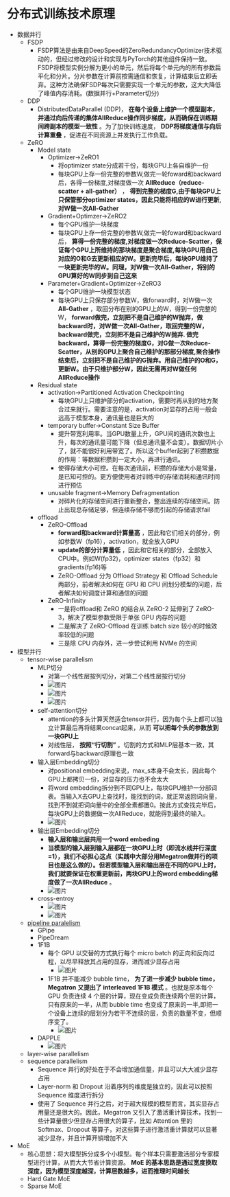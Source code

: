 # 分布式训练技术原理

- 数据并行
  - FSDP
    - FSDP算法是由来自DeepSpeed的ZeroRedundancyOptimizer技术驱动的，但经过修改的设计和实现与PyTorch的其他组件保持一致。FSDP将模型实例分解为更小的单元，然后将每个单元内的所有参数扁平化和分片。分片参数在计算前按需通信和恢复，计算结束后立即丢弃。这种方法确保FSDP每次只需要实现一个单元的参数，这大大降低了峰值内存消耗。(数据并行+Parameter切分)
  - DDP
    - DistributedDataParallel (DDP)， **在每个设备上维护一个模型副本，并通过向后传递的集体AllReduce操作同步梯度，从而确保在训练期间跨副本的模型一致性** 。为了加快训练速度， **DDP将梯度通信与向后计算重叠** ，促进在不同资源上并发执行工作负载。
  - ZeRO
    - Model state
      - Optimizer->ZeRO1
        - 将optimizer state分成若干份，每块GPU上各自维护一份
        - 每块GPU上存一份完整的参数W,做完一轮foward和backward后，各得一份梯度,对梯度做一次 **AllReduce（reduce-scatter + all-gather）** ， **得到完整的梯度G,由于每块GPU上只保管部分optimizer states，因此只能将相应的W进行更新,对W做一次All-Gather**
      - Gradient+Optimzer->ZeRO2
        - 每个GPU维护一块梯度
        - 每块GPU上存一份完整的参数W,做完一轮foward和backward后， **算得一份完整的梯度,对梯度做一次Reduce-Scatter，保证每个GPU上所维持的那块梯度是聚合梯度,每块GPU用自己对应的O和G去更新相应的W。更新完毕后，每块GPU维持了一块更新完毕的W。同理，对W做一次All-Gather，将别的GPU算好的W同步到自己这来**
      - Parameter+Gradient+Optimizer->ZeRO3
        - 每个GPU维护一块模型状态
        - 每块GPU上只保存部分参数W，做forward时，对W做一次 **All-Gather** ，取回分布在别的GPU上的W，得到一份完整的W， **forward做完，立刻把不是自己维护的W抛弃，做backward时，对W做一次All-Gather，取回完整的W，backward做完，立刻把不是自己维护的W抛弃. 做完backward，算得一份完整的梯度G，对G做一次Reduce-Scatter，从别的GPU上聚合自己维护的那部分梯度,聚合操作结束后，立刻把不是自己维护的G抛弃。用自己维护的O和G，更新W。由于只维护部分W，因此无需再对W做任何AllReduce操作**
    - Residual state
      - activation->Partitioned Activation Checkpointing
        - 每块GPU上只维护部分的activation，需要时再从别的地方聚合过来就行。需要注意的是，activation对显存的占用一般会远高于模型本身，通讯量也是巨大的
      - temporary buffer->Constant Size Buffer
        - 提升带宽利用率。当GPU数量上升，GPU间的通讯次数也上升，每次的通讯量可能下降（但总通讯量不会变）。数据切片小了，就不能很好利用带宽了。所以这个buffer起到了积攒数据的作用：等数据积攒到一定大小，再进行通讯。
        - 使得存储大小可控。在每次通讯前，积攒的存储大小是常量，是已知可控的。更方便使用者对训练中的存储消耗和通讯时间进行预估
      - unusable fragment->Memory Defragmentation
        - 对碎片化的存储空间进行重新整合，整出连续的存储空间。防止出现总存储足够，但连续存储不够而引起的存储请求fail
    - offload
      - ZeRO-Offload
        - **forward和backward计算量高** ，因此和它们相关的部分，例如参数W（fp16），activation，就全放入GPU
        - **update的部分计算量低** ，因此和它相关的部分，全部放入CPU中。例如W(fp32)，optimizer states（fp32）和gradients(fp16)等
        - ZeRO-Offload 分为 Offload Strategy 和 Offload Schedule 两部分，前者解决如何在 GPU 和 CPU 间划分模型的问题，后者解决如何调度计算和通信的问题
      - ZeRO-Infinity
        - 一是将offload和 ZeRO 的结合从 ZeRO-2 延伸到了 ZeRO-3，解决了模型参数受限于单张 GPU 内存的问题
        - 二是解决了 ZeRO-Offload 在训练 batch size 较小的时候效率较低的问题
        - 三是除 CPU 内存外，进一步尝试利用 NVMe 的空间
- 模型并行
  - tensor-wise parallelism
    - MLP切分
      - 对第一个线性层按列切分，对第二个线性层按行切分
      - ![图片](./img/分布式训练技术原理-幕布图片-36114-765327.jpg)
      - ![图片](./img/分布式训练技术原理-幕布图片-392521-261326.jpg)
      - ![图片](./img/分布式训练技术原理-幕布图片-57107-679259.jpg)
    - self-attention切分
      - attention的多头计算天然适合tensor并行，因为每个头上都可以独立计算最后再将结果concat起来，从而 **可以把每个头的参数放到一块GPU上**
      - 对线性层， **按照“行切割”** 。切割的方式和MLP层基本一致，其forward与backward原理也一致
    - 输入层Embedding切分
      - 对positional embedding来说，max_s本身不会太长，因此每个GPU上都拷贝一份，对显存的压力也不会太大
      - 将word embedding拆分到不同GPU上，每块GPU维护一分部词表。当输入X去GPU上查找时，能找到的词，就正常返回词向量，找到不到就把词向量中的全部全素都置0。按此方式查找完毕后，每块GPU上的数据做一次AllReduce，就能得到最终的输入。
      - ![图片](./img/分布式训练技术原理-幕布图片-220157-552735.jpg)
    - 输出层Embedding切分
      - **输入层和输出层共用一个word embeding**
      - **当模型的输入层到输入层都在一块GPU上时（即流水线并行深度=1），我们不必担心这点（实践中大部分用Megatron做并行的项目也是这么做的）。但若模型输入层和输出层在不同的GPU上时，我们就要保证在权重更新前，两块GPU上的word embedding梯度做了一次AllReduce** 。
      - ![图片](./img/分布式训练技术原理-幕布图片-42284-124759.jpg)
    - cross-entroy
      - ![图片](./img/分布式训练技术原理-幕布图片-124076-270516.jpg)
      - ![图片](./img/分布式训练技术原理-幕布图片-838373-426344.jpg)
  - [pipeline paralelism]("https://zhuanlan.zhihu.com/p/629637468")
    - GPipe
    - PipeDream
    - 1F1B
      - 每个 GPU 以交替的方式执行每个 micro batch 的正向和反向过程，以尽早释放其占用的显存，进而减少显存占用
        - ![图片](./img/分布式训练技术原理-幕布图片-20096-279847.jpg)
      - 1F1B 并不能减少 bubble time， **为了进一步减少 bubble time，Megatron 又提出了 interleaved 1F1B 模式** 。也就是原本每个 GPU 负责连续 4 个层的计算，现在变成负责连续两个层的计算，只有原来的一半，从而 bubble time 也变成了原来的一半,即把一个设备上连续的层划分为若干不连续的层，负责的数量不变，但顺序变了。
        - ![图片](./img/分布式训练技术原理-幕布图片-618350-869132.jpg)
    - DAPPLE
      - ![图片](./img/分布式训练技术原理-幕布图片-906937-836104.jpg)
  - layer-wise parallelism
  - sequence parallelism
    - Sequence 并行的好处在于不会增加通信量，并且可以大大减少显存占用
    - Layer-norm 和 Dropout 沿着序列的维度是独立的，因此可以按照 Sequence 维度进行拆分
    - 使用了 Sequence 并行之后，对于超大规模的模型而言，其实显存占用量还是很大的。因此，Megatron 又引入了激活重计算技术，找到一些计算量很少但显存占用很大的算子，比如 Attention 里的 Softmax、Dropout 等算子，对这些算子进行激活重计算就可以显著减少显存，并且计算开销增加不大
- MoE
  - 核心思想：将大模型拆分成多个小模型。每个样本只需要激活部分专家模型进行计算，从而大大节省计算资源。 **MoE 的基本思路是通过宽度换取深度，因为模型深度越深，计算层数越多，进而推理时间越长**
  - Hard Gate MoE
  - Sparse MoE
